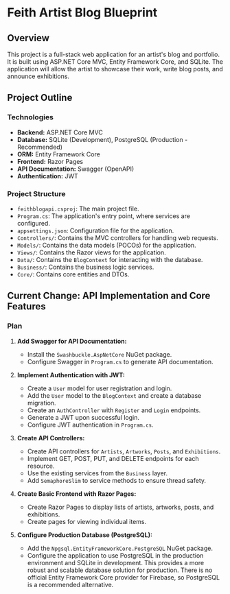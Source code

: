 # Feith Artist Blog Blueprint

## Overview

This project is a full-stack web application for an artist's blog and portfolio. It is built using ASP.NET Core MVC, Entity Framework Core, and SQLite. The application will allow the artist to showcase their work, write blog posts, and announce exhibitions.

## Project Outline

### Technologies

*   **Backend:** ASP.NET Core MVC
*   **Database:** SQLite (Development), PostgreSQL (Production - Recommended)
*   **ORM:** Entity Framework Core
*   **Frontend:** Razor Pages
*   **API Documentation:** Swagger (OpenAPI)
*   **Authentication:** JWT

### Project Structure

*   `feithblogapi.csproj`: The main project file.
*   `Program.cs`: The application's entry point, where services are configured.
*   `appsettings.json`: Configuration file for the application.
*   `Controllers/`: Contains the MVC controllers for handling web requests.
*   `Models/`: Contains the data models (POCOs) for the application.
*   `Views/`: Contains the Razor views for the application.
*   `Data/`: Contains the `BlogContext` for interacting with the database.
*   `Business/`: Contains the business logic services.
*   `Core/`: Contains core entities and DTOs.

## Current Change: API Implementation and Core Features

### Plan

1.  **Add Swagger for API Documentation:**
    *   Install the `Swashbuckle.AspNetCore` NuGet package.
    *   Configure Swagger in `Program.cs` to generate API documentation.

2.  **Implement Authentication with JWT:**
    *   Create a `User` model for user registration and login.
    *   Add the `User` model to the `BlogContext` and create a database migration.
    *   Create an `AuthController` with `Register` and `Login` endpoints.
    *   Generate a JWT upon successful login.
    *   Configure JWT authentication in `Program.cs`.

3.  **Create API Controllers:**
    *   Create API controllers for `Artists`, `Artworks`, `Posts`, and `Exhibitions`.
    *   Implement GET, POST, PUT, and DELETE endpoints for each resource.
    *   Use the existing services from the `Business` layer.
    *   Add `SemaphoreSlim` to service methods to ensure thread safety.

4.  **Create Basic Frontend with Razor Pages:**
    *   Create Razor Pages to display lists of artists, artworks, posts, and exhibitions.
    *   Create pages for viewing individual items.

5.  **Configure Production Database (PostgreSQL):**
    *   Add the `Npgsql.EntityFrameworkCore.PostgreSQL` NuGet package.
    *   Configure the application to use PostgreSQL in the production environment and SQLite in development. This provides a more robust and scalable database solution for production. There is no official Entity Framework Core provider for Firebase, so PostgreSQL is a recommended alternative.
